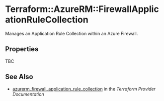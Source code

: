 # Terraform::AzureRM::FirewallApplicationRuleCollection

Manages an Application Rule Collection within an Azure Firewall.

## Properties

TBC

## See Also

* [azurerm_firewall_application_rule_collection](https://www.terraform.io/docs/providers/azurerm/r/firewall_application_rule_collection.html) in the _Terraform Provider Documentation_
